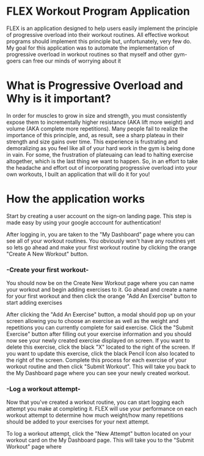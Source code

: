 # FLEX Workout Program Application
FLEX is an application designed to help users easily implement the principle of progressive overload into their workout routines. All effective workout programs should implement this principle but, unfortunately, very few do. My goal for this application was to automate the implementation of progressive overload in workout routines so that myself and other gym-goers can free our minds of worrying about it

# What is Progressive Overload and Why is it important?
In order for muscles to grow in size and strength, you must consistently expose them to incrementally higher resistance (AKA lift more weight) and volume (AKA complete more repetitions). Many people fail to realize the importance of this principle, and, as result, see a sharp plateau in their strength and size gains over time. This experience is frustrating and demoralizing as you feel like all of your hard work in the gym is being done in vain. For some, the frustration of plateuaing can lead to halting exercise altogether, which is the last thing we want to happen. So, in an effort to take the headache and effort out of incorporating progressive overload into your own workouts, I built an application that will do it for you!


# How the application works
Start by creating a user account on the sign-on landing page. This step is made easy by using your google acccount for authentication!

After logging in, you are taken to the "My Dashboard" page where you can see all of your workout routines. You obviously won't have any routines yet so lets go ahead and make your first workout routine by clicking the orange "Create A New Workout" button.

### -Create your first workout-
You should now be on the Create New Workout page where you can name your workout and begin adding exercises to it. Go ahead and create a name for your first workout and then click the orange "Add An Exercise" button to start adding exercises

After clicking the "Add An Exercise" button, a modal should pop up on your screen allowing you to choose an exercise as well as the weight and repetitions you can currently complete for said exercise. Click the "Submit Exercise" button after filling out your exercise information and you should now see your newly created exercise displayed on screen. If you want to delete this exercise, click the black "X" located to the right of the screen. If you want to update this exercise, click the black Pencil Icon also located to the right of the screen. Complete this process for each exercise of your workout routine and then click "Submit Workout". This will take you back to the My Dashboard page where you can see your newly created workout.

### -Log a workout attempt-
Now that you've created a workout routine, you can start logging each attempt you make at completing it. FLEX will use your performance on each workout attempt to determine how much weight/how many repetitions should be added to your exercises for your next attempt. 

To log a workout attempt, click the "New Attempt" button located on your workout card on the My Dashboard page. This will take you to the "Submit Workout" page where 





